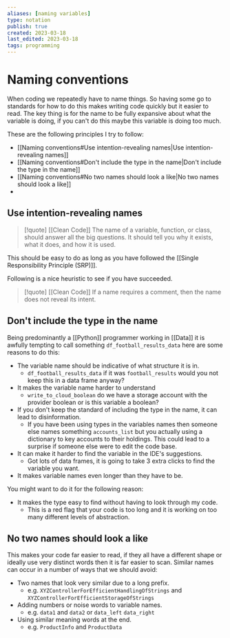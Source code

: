 ```yaml
---
aliases: [naming variables]
type: notation
publish: true
created: 2023-03-18
last_edited: 2023-03-18
tags: programming
---
```

# Naming conventions

When coding we repeatedly have to name things. So having some go to standards for how to do this makes writing code quickly but it easier to read. The key thing is for the name to be fully expansive about what the variable is doing, if you can't do this maybe this variable is doing too much.

These are the following principles I try to follow:
- [[Naming conventions#Use intention-revealing names|Use intention-revealing names]]
- [[Naming conventions#Don't include the type in the name|Don't include the type in the name]]
- [[Naming conventions#No two names should look a like|No two names should look a like]]
- 

## Use intention-revealing names

>[!quote] [[Clean Code]]
>The name of a variable, function, or class, should answer all the big questions. It should tell you why it exists, what it does, and how it is used.

This should be easy to do as long as you have followed the [[Single Responsibility Principle (SRP)]]. 

Following is a nice heuristic to see if you have succeeded.

>[!quote] [[Clean Code]]
>If a name requires a comment, then the name does not reveal its intent.

## Don't include the type in the name

Being predominantly a [[Python]] programmer working in [[Data]] it is awfully tempting to call something `df_football_results_data` here are some reasons to do this:
- The variable name should be indicative of what structure it is in.
	- `df_football_results_data` if it was `football_results` would you not keep this in a data frame anyway? 
- It makes the variable name harder to understand
	- `write_to_cloud_boolean` do we have a storage account with the provider boolean or is this variable a boolean?
- If you don't keep the standard of including the type in the name, it can lead to disinformation.
	- If you have been using types in the variables names then someone else names something `accounts_list` but you actually using a dictionary to key accounts to their holdings. This could lead to a surprise if someone else were to edit the code base.
- It can make it harder to find the variable in the IDE's suggestions.
	- Got lots of data frames, it is going to take 3 extra clicks to find the variable you want.
- It makes variable names even longer than they have to be.

You might want to do it for the following reason:
- It makes the type easy to find without having to look through my code.
	- This is a red flag that your code is too long and it is working on too many different levels of abstraction.

## No two names should look a like

This makes your code far easier to read, if they all have a different shape or ideally use very distinct words then it is far easier to scan. Similar names can occur in a number of ways that we should avoid:

- Two names that look very similar due to a long prefix.
	- e.g. `XYZControllerForEfficientHandlingOfStrings` and `XYZControllerForEfficientStorageOfStrings`
- Adding numbers or noise words to variable names.
	- e.g. `data1` and `data2` or `data_left` `data_right`
- Using similar meaning words at the end.
	- e.g. `ProductInfo` and `ProductData`